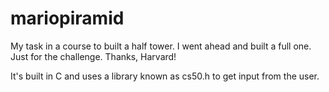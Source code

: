 # mariopiramid
My task in a course to built a half tower. I went ahead and built a full one. Just for the challenge. Thanks, Harvard!

It's built in C and uses a library known as cs50.h to get input from the user.
